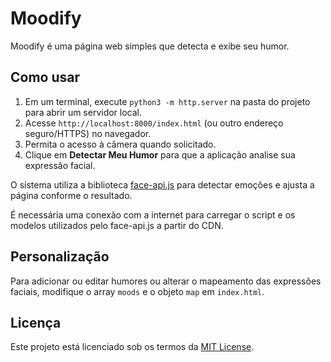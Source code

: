 # Moodify

Moodify é uma página web simples que detecta e exibe seu humor.

## Como usar

1. Em um terminal, execute `python3 -m http.server` na pasta do projeto para abrir um servidor local.
2. Acesse `http://localhost:8000/index.html` (ou outro endereço seguro/HTTPS) no navegador.
3. Permita o acesso à câmera quando solicitado.
4. Clique em **Detectar Meu Humor** para que a aplicação analise sua expressão facial.

O sistema utiliza a biblioteca [face-api.js](https://github.com/justadudewhohacks/face-api.js) para detectar emoções e ajusta a página conforme o resultado.

É necessária uma conexão com a internet para carregar o script e os modelos utilizados pelo face-api.js a partir do CDN.

## Personalização

Para adicionar ou editar humores ou alterar o mapeamento das expressões faciais, modifique o array `moods` e o objeto `map` em `index.html`.

## Licença

Este projeto está licenciado sob os termos da [MIT License](LICENSE).

